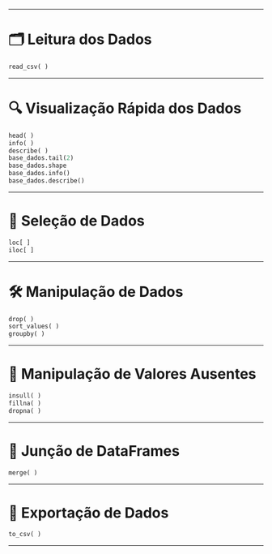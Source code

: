 
---

# 🗂️ Leitura dos Dados

```python
read_csv( )
```

---

# 🔍 Visualização Rápida dos Dados

```python
head( )
info( )
describe( )
base_dados.tail(2)
base_dados.shape
base_dados.info()
base_dados.describe()
```

---

# 🎯 Seleção de Dados

```python
loc[ ]
iloc[ ]
```

---

# 🛠️ Manipulação de Dados

```python
drop( )
sort_values( )
groupby( )
```

---

# 🚨 Manipulação de Valores Ausentes

```python
insull( )
fillna( )
dropna( )
```

---

# 🔗 Junção de DataFrames

```python
merge( )
```

---

# 💾 Exportação de Dados

```python
to_csv( )
```

---
